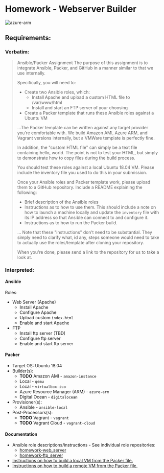 # Homework - Webserver Builder
![azure-arm](https://github.com/exit107/homework-webserver-builder/workflows/azure-arm/badge.svg)
## Requirements:
### Verbatim:
> Ansible/Packer Assignment
> The purpose of this assignment is to integrate Ansible, Packer, and GitHub in a manner similar to that we use internally.
> 
> Specifically, you will need to:
> - Create two Ansible roles, which:
>   - Install Apache and upload a custom HTML file to /var/www/html
>   - Install and start an FTP server of your choosing
> - Create a Packer template that runs these Ansible roles against a Ubuntu VM
> 
> ...The Packer template can be written against any target provider you're comfortable with. We build Amazon AMI, Azure ARM, and Vagrant versions internally, but a VMWare template is perfectly fine.
> 
> In addition, the "custom HTML file" can simply be a text file containing hello, world. The point is not to test your HTML, but simply to demonstrate how to copy files during the build process. 
> 
> You should test these roles against a local Ubuntu 18.04 VM. Please include the inventory file you used to do this in your submission.
> 
> Once your Ansible roles and Packer template work, please upload them to a GitHub repository. Include a README explaining the following:
> - Brief description of the Ansible roles
> - Instructions as to how to use them. This should include a note on how to launch a machine locally and update the `inventory` file with its IP address so that Ansible can connect to and configure it.
> - Instructions as to how to run the Packer build.
> 
> ... Note that these "instructions" don't need to be substantial. They simply need to clarify what, id any, steps someone would need to take to actually use the roles/template after cloning your repository.
> 
> When you're done, please send a link to the repository for us to take a look at.
### Interpreted:
#### Ansible
Roles:
* Web Server (Apache)
  * Install Apache
  * Configure Apache
  * Upload custom `index.html`
  * Enable and start Apache
* FTP
  * Install ftp server (TBD)
  * Configure ftp server
  * Enable and start ftp server
#### Packer
* Target OS: Ubuntu 18.04
* Builder(s):
  * **TODO** Amazon AMI - `amazon-instance`
  * Local - `qemu`
  * Local - `virtualbox-iso`
  * Azure Resource Manager (ARM) - `azure-arm`
  * Digital Ocean - `digitalocean`
* Provisioner(s):
  * Ansible - `ansible-local`
* Post-Processors(s):
  * **TODO** Vagrant - `vagrant`
  * **TODO** Vagrant Cloud - `vagrant-cloud`
#### Documentation
* Ansible role descriptions/instructions - See individual role repositories:
  * [homework-web_server](https://github.com/exit107/homework-web_server)
  * [homework-ftp_server](https://github.com/exit107/homework-ftp_server)
* [Instructions on how to build a local VM from the Packer file.](https://github.com/exit107/homework-webserver-builder/blob/master/CONTRIBUTING.md)
* [Instructions on how to build a remote VM from the Packer file.](https://github.com/exit107/homework-webserver-builder/blob/master/HOWTO.md)
